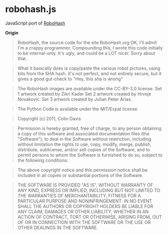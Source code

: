 robohash.js
=============

JavaScript port of [RoboHash](https://github.com/e1ven/Robohash)

**Origin**

>   RoboHash, the source code for the site RoboHash.org
>   OK, I'll admit I'm a crappy programmer.
>   Compounding this, I wrote this code initially to be internal-only. It's ugly, and could be a LOT nicer.
>   Sorry about that.

>   What it basically does is copy/paste the various robot pictures, using bits from the SHA hash.
>   It's not perfect, and not entirely secure, but it gives a good gut-check to "Hey, this sha is wrong"

>   The RoboHash images are available under the CC-BY-3.0 license.
>   Set 1 artwork created by Zikri Kader
>   Set 2 artwork created by Hrvoje Novakovic.
>   Set 3 artwork created by Julian Peter Arias.

>   The Python Code is available under the MIT/Expat license

>   Copyright (c) 2011, Colin Davis


>   Permission is hereby granted, free of charge, to any person obtaining a copy of this software and associated documentation files (the "Software"), to deal in the Software without restriction, including without limitation the rights to use, copy, modify, merge, publish, distribute, sublicense, and/or sell copies of the Software, and to permit persons to whom the Software is furnished to do so, subject to the following conditions:

>   The above copyright notice and this permission notice shall be included in all copies or substantial portions of the Software.

>   THE SOFTWARE IS PROVIDED "AS IS", WITHOUT WARRANTY OF ANY KIND, EXPRESS OR IMPLIED, INCLUDING BUT NOT LIMITED TO THE WARRANTIES OF MERCHANTABILITY, FITNESS FOR A PARTICULAR PURPOSE AND NONINFRINGEMENT. IN NO EVENT SHALL THE AUTHORS OR COPYRIGHT HOLDERS BE LIABLE FOR ANY CLAIM, DAMAGES OR OTHER LIABILITY, WHETHER IN AN ACTION OF CONTRACT, TORT OR OTHERWISE, ARISING FROM, OUT OF OR IN CONNECTION WITH THE SOFTWARE OR THE USE OR OTHER DEALINGS IN THE SOFTWARE.
